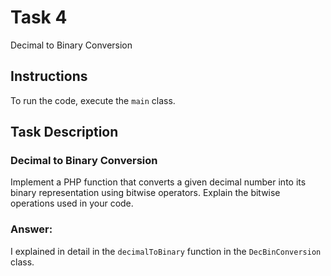 # Task 4
Decimal to Binary Conversion
## Instructions
To run the code, execute the `main` class.
## Task Description
### Decimal to Binary Conversion
Implement a PHP function that converts a given decimal number into its binary representation using bitwise operators. Explain the bitwise operations used in your code.

### Answer:
I explained in detail in the `decimalToBinary` function in the `DecBinConversion` class.

